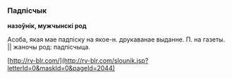 ### Падпісчык
**назоўнік, мужчынскі род**

Асоба, якая мае падпіску на якое-н. друкаванае выданне. П. на газеты. || жаночы род: падпісчыца.

<a rel="author">[http://rv-blr.com/](http://rv-blr.com/slounik.jsp?letterId=0&maskId=0&pageId=2044)</a>
